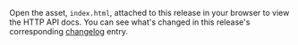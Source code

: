 Open the asset, `index.html`, attached to this release in your browser to view the HTTP API docs. You can see what's changed in this release's corresponding [changelog](docs/CHANGELOG.md) entry.
